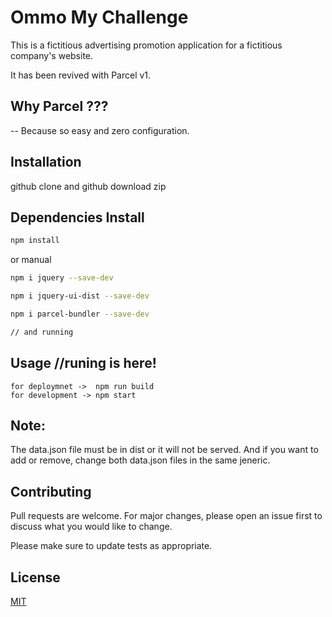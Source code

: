 # Ommo My Challenge

This is a fictitious advertising promotion application for a fictitious company's website.

It has been revived with Parcel v1.

## Why Parcel ???

-- Because so easy and zero configuration.

## Installation

github clone and github download zip

## Dependencies Install

```bash
npm install

```

or manual

```bash
npm i jquery --save-dev

npm i jquery-ui-dist --save-dev

npm i parcel-bundler --save-dev

// and running

```

## Usage //runing is here!

```node
for deploymnet ->  npm run build
for development -> npm start

```

## Note:

The data.json file must be in dist or it will not be served. And if you want to add or remove, change both data.json files in the same jeneric.

## Contributing

Pull requests are welcome. For major changes, please open an issue first to discuss what you would like to change.

Please make sure to update tests as appropriate.

## License

[MIT](https://choosealicense.com/licenses/mit/)
